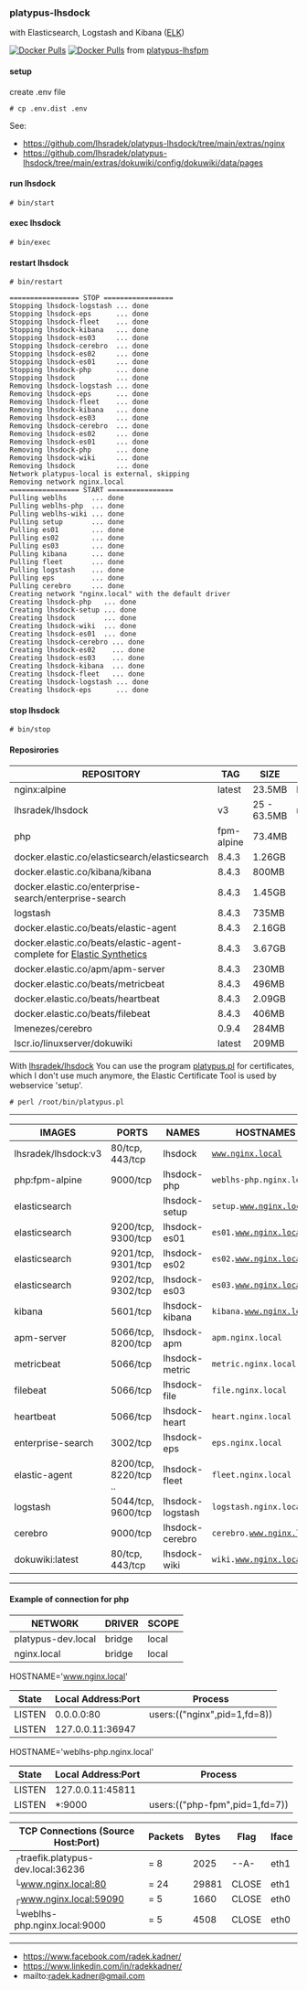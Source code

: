 ### platypus-lhsdock

with Elasticsearch, Logstash and Kibana ([ELK](https://www.elastic.co/))

[![Docker Pulls](https://img.shields.io/docker/pulls/lhsradek/lhsdock)](https://hub.docker.com/repository/docker/lhsradek/lhsdock)
[![Docker Pulls](https://img.shields.io/docker/pulls/lhsradek/fpm)](https://hub.docker.com/repository/docker/lhsradek/fpm) from [platypus-lhsfpm](https://github.com/lhsradek/platypus-lhsfpm)

#### setup
create .env file

```# cp .env.dist .env```

See:
* https://github.com/lhsradek/platypus-lhsdock/tree/main/extras/nginx
* https://github.com/lhsradek/platypus-lhsdock/tree/main/extras/dokuwiki/config/dokuwiki/data/pages

#### run lhsdock
```# bin/start```

#### exec lhsdock
```# bin/exec```

#### restart lhsdock
```# bin/restart```

```
================= STOP =================
Stopping lhsdock-logstash ... done
Stopping lhsdock-eps      ... done
Stopping lhsdock-fleet    ... done
Stopping lhsdock-kibana   ... done
Stopping lhsdock-es03     ... done
Stopping lhsdock-cerebro  ... done
Stopping lhsdock-es02     ... done
Stopping lhsdock-es01     ... done
Stopping lhsdock-php      ... done
Stopping lhsdock          ... done
Removing lhsdock-logstash ... done
Removing lhsdock-eps      ... done
Removing lhsdock-fleet    ... done
Removing lhsdock-kibana   ... done
Removing lhsdock-es03     ... done
Removing lhsdock-cerebro  ... done
Removing lhsdock-es02     ... done
Removing lhsdock-es01     ... done
Removing lhsdock-php      ... done
Removing lhsdock-wiki     ... done
Removing lhsdock          ... done
Network platypus-local is external, skipping
Removing network nginx.local
================= START ================
Pulling weblhs      ... done
Pulling weblhs-php  ... done
Pulling weblhs-wiki ... done
Pulling setup       ... done
Pulling es01        ... done
Pulling es02        ... done
Pulling es03        ... done
Pulling kibana      ... done
Pulling fleet       ... done
Pulling logstash    ... done
Pulling eps         ... done
Pulling cerebro     ... done
Creating network "nginx.local" with the default driver
Creating lhsdock-php   ... done
Creating lhsdock-setup ... done
Creating lhsdock       ... done
Creating lhsdock-wiki  ... done
Creating lhsdock-es01  ... done
Creating lhsdock-cerebro ... done
Creating lhsdock-es02    ... done
Creating lhsdock-es03    ... done
Creating lhsdock-kibana  ... done
Creating lhsdock-fleet   ... done
Creating lhsdock-logstash ... done
Creating lhsdock-eps      ... done
```

#### stop lhsdock
```# bin/stop```


#### Reposirories

| REPOSITORY                                            |  TAG       | SIZE        | OPTIONAL
| ----------------------------------------------------- | ---------- | ----------- | ----------------
| nginx:alpine                                          | latest     | 23.5MB      | lhsradek/lhsdock
| lhsradek/lhsdock                                      | v3         | 25 - 63.5MB | nginx:alpine
| php                                                   | fpm-alpine | 73.4MB     |
| docker.elastic.co/elasticsearch/elasticsearch         | 8.4.3      | 1.26GB     |
| docker.elastic.co/kibana/kibana                       | 8.4.3      | 800MB      |
| docker.elastic.co/enterprise-search/enterprise-search | 8.4.3      | 1.45GB     |
| logstash                                              | 8.4.3      | 735MB      |
| docker.elastic.co/beats/elastic-agent                 | 8.4.3      | 2.16GB     | 
| docker.elastic.co/beats/elastic-agent-complete for [Elastic Synthetics](https://www.elastic.co/guide/en/observability/current/monitor-uptime-synthetics.html#monitoring-synthetics) | 8.4.3      | 3.67GB      |
| docker.elastic.co/apm/apm-server                      | 8.4.3      | 230MB      |
| docker.elastic.co/beats/metricbeat                    | 8.4.3      | 496MB      |
| docker.elastic.co/beats/heartbeat                     | 8.4.3      | 2.09GB     |
| docker.elastic.co/beats/filebeat                      | 8.4.3      | 406MB      |
| lmenezes/cerebro                                      | 0.9.4      | 284MB      |
| lscr.io/linuxserver/dokuwiki                          | latest     | 209MB      |

With [lhsradek/lhsdock](https://hub.docker.com/repository/docker/lhsradek/lhsdock/) You can use the program [platypus.pl](https://github.com/lhsradek/platypus-lhsdock/blob/main/context/root/bin/platypus.pl) for certificates,
which I don't use much anymore, the Elastic Certificate Tool is used by webservice 'setup'.

```# perl /root/bin/platypus.pl```

-----

| IMAGES               | PORTS                  | NAMES            | HOSTNAMES                 | OPTIONAL  
| -------------------- | ---------------------- | ---------------- | ------------------------- | --------
| lhsradek/lhsdock:v3  | 80/tcp, 443/tcp        | lhsdock          | <code>www.nginx.local</code>           |
| php:fpm-alpine       | 9000/tcp               | lhsdock-php      | <code>weblhs-php.nginx.local</code>    | 
| elasticsearch        |                        | lhsdock-setup    | <code>setup.www.nginx.local</code>     | *
| elasticsearch        | 9200/tcp, 9300/tcp     | lhsdock-es01     | <code>es01.www.nginx.local</code>      |
| elasticsearch        | 9201/tcp, 9301/tcp     | lhsdock-es02     | <code>es02.www.nginx.local</code>      | 
| elasticsearch        | 9202/tcp, 9302/tcp     | lhsdock-es03     | <code>es03.www.nginx.local</code>      |
| kibana               | 5601/tcp               | lhsdock-kibana   | <code>kibana.www.nginx.local</code>    |
| apm-server           | 5066/tcp, 8200/tcp     | lhsdock-apm      | <code>apm.nginx.local</code>           | *
| metricbeat           | 5066/tcp               | lhsdock-metric   | <code>metric.nginx.local</code>        | * 
| filebeat             | 5066/tcp               | lhsdock-file     | <code>file.nginx.local</code>          | *
| heartbeat            | 5066/tcp               | lhsdock-heart    | <code>heart.nginx.local</code>         | *
| enterprise-search    | 3002/tcp               | lhsdock-eps      | <code>eps.nginx.local</code>           | *
| elastic-agent        | 8200/tcp, 8220/tcp ..  | lhsdock-fleet    | <code>fleet.nginx.local</code>         | *
| logstash             | 5044/tcp, 9600/tcp     | lhsdock-logstash | <code>logstash.nginx.local</code>      | *
| cerebro              | 9000/tcp               | lhsdock-cerebro  | <code>cerebro.www.nginx.local</code>   | *
| dokuwiki:latest      | 80/tcp, 443/tcp        | lhsdock-wiki     | <code>wiki.www.nginx.local</code>      | *

-----

#### Example of connection for php

| NETWORK                    | DRIVER | SCOPE
| -------------------------- | ------ | -----
| platypus-dev.local         | bridge | local
| nginx.local                | bridge | local


HOSTNAME='www.nginx.local'

| State       | Local Address:Port | Process 
| ----------- | ------------------ | ----------------------------
| LISTEN      |      0.0.0.0:80    | users:(("nginx",pid=1,fd=8))       
| LISTEN      |   127.0.0.11:36947 |                                    

HOSTNAME='weblhs-php.nginx.local'

| State       | Local Address:Port | Process 
| ----------- | ------------------ | -------------------------------
| LISTEN      |   127.0.0.11:45811 |                         
| LISTEN      |            *:9000  | users:(("php-fpm",pid=1,fd=7))


| TCP Connections (Source Host:Port)                 |      Packets    |    Bytes  |  Flag   |  Iface        
| -------------------------------------------------- | --------------- | --------- | ------- | ------
|┌traefik.platypus-dev.local:36236                   |    =        8   |     2025  |  --A-   |  eth1
|└www.nginx.local:80                                 |    =       24   |    29881  |  CLOSE  |  eth1
|┌www.nginx.local:59090                              |    =        5   |     1660  |  CLOSE  |  eth0
|└weblhs-php.nginx.local:9000                        |    =        5   |     4508  |  CLOSE  |  eth0

-----

* https://www.facebook.com/radek.kadner/
* https://www.linkedin.com/in/radekkadner/
* mailto:radek.kadner@gmail.com
